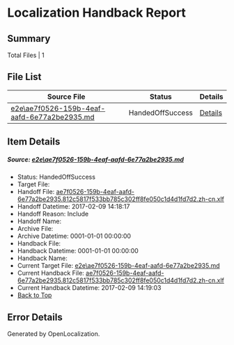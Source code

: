 # <a name='report-top'></a> Localization Handback Report

## Summary
 Total Files | 1

## File List
 Source File | Status | Details 
 ----------- | ------ | ------- 
 [e2e\ae7f0526-159b-4eaf-aafd-6e77a2be2935.md](https://github.com/OpenLocalizationTestOrg/ol-test0/blob/a2ecb50fad0d4fef7d9606c8ba7986f5bae1df96/e2e/ae7f0526-159b-4eaf-aafd-6e77a2be2935.md) | HandedOffSuccess | [Details](#dd647dbcf76471cac874c2b6be8a694aba83a7561)

## Item Details
##### <a name='dd647dbcf76471cac874c2b6be8a694aba83a7561'></a> Source: [e2e\ae7f0526-159b-4eaf-aafd-6e77a2be2935.md](https://github.com/OpenLocalizationTestOrg/ol-test0/blob/a2ecb50fad0d4fef7d9606c8ba7986f5bae1df96/e2e/ae7f0526-159b-4eaf-aafd-6e77a2be2935.md)
* Status: HandedOffSuccess
* Target File: 
* Handoff File: [ae7f0526-159b-4eaf-aafd-6e77a2be2935.812c5817f533bb785c302ff8fe050c1d4d1fd7d2.zh-cn.xlf](https://github.com/OpenLocalizationTestOrg/ol-test0-handoff/blob/24e2c650ab806db21dd3cf1ad70d75f8ea422795/ol-handoff/OpenLocalizationTestOrg/ol-test0-zhcn/shujia/ht/ae7f0526-159b-4eaf-aafd-6e77a2be2935.812c5817f533bb785c302ff8fe050c1d4d1fd7d2.zh-cn.xlf)
* Handoff Datetime: 2017-02-09 14:18:17
* Handoff Reason: Include
* Handoff Name: 
* Archive File: 
* Archive Datetime: 0001-01-01 00:00:00
* Handback File: 
* Handback Datetime: 0001-01-01 00:00:00
* Handback Name: 
* Current Target File: [e2e\ae7f0526-159b-4eaf-aafd-6e77a2be2935.md](https://github.com/OpenLocalizationTestOrg/ol-test0-zhcn/blob/e41b612b3c2a3212df39b9f948d81faa7e7f6113/e2e/ae7f0526-159b-4eaf-aafd-6e77a2be2935.md)
* Current Handback File: [ae7f0526-159b-4eaf-aafd-6e77a2be2935.812c5817f533bb785c302ff8fe050c1d4d1fd7d2.zh-cn.xlf](https://github.com/OpenLocalizationTestOrg/ol-test0-handback/blob/8a25c06be63ef7ea73cb40c932274d658057c535/ol-handback/OpenLocalizationTestOrg/ol-test0-zhcn/shujia/ht/ae7f0526-159b-4eaf-aafd-6e77a2be2935.812c5817f533bb785c302ff8fe050c1d4d1fd7d2.zh-cn.xlf)
* Current Handback Datetime: 2017-02-09 14:19:03
* [Back to Top](#report-top)


## Error Details

Generated by OpenLocalization.
